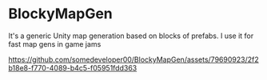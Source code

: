 # BlockyMapGen
It's a generic Unity map generation based on blocks of prefabs. I use it for fast map gens in game jams


https://github.com/somedeveloper00/BlockyMapGen/assets/79690923/2f2b18e8-f770-4089-b4c5-f05951fdd363

